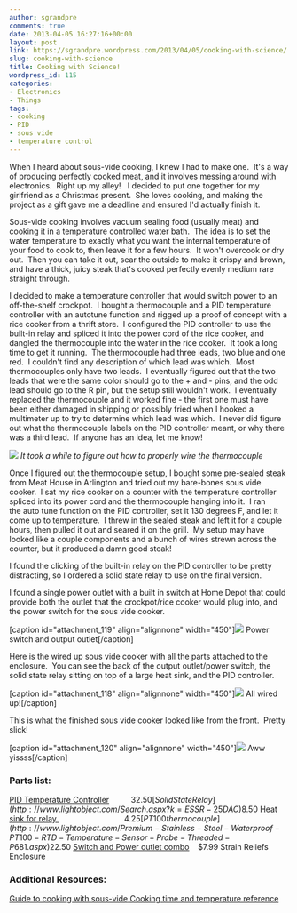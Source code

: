 ```yaml
---
author: sgrandpre
comments: true
date: 2013-04-05 16:27:16+00:00
layout: post
link: https://sgrandpre.wordpress.com/2013/04/05/cooking-with-science/
slug: cooking-with-science
title: Cooking with Science!
wordpress_id: 115
categories:
- Electronics
- Things
tags:
- cooking
- PID
- sous vide
- temperature control
---
```


When I heard about sous-vide cooking, I knew I had to make one.  It's a way of producing perfectly cooked meat, and it involves messing around with electronics.  Right up my alley!   I decided to put one together for my girlfriend as a Christmas present.  She loves cooking, and making the project as a gift gave me a deadline and ensured I'd actually finish it.

Sous-vide cooking involves vacuum sealing food (usually meat) and cooking it in a temperature controlled water bath.  The idea is to set the water temperature to exactly what you want the internal temperature of your food to cook to, then leave it for a few hours.  It won't overcook or dry out.  Then you can take it out, sear the outside to make it crispy and brown, and have a thick, juicy steak that's cooked perfectly evenly medium rare straight through.

I decided to make a temperature controller that would switch power to an off-the-shelf crockpot.  I bought a thermocouple and a PID temperature controller with an autotune function and rigged up a proof of concept with a rice cooker from a thrift store.  I configured the PID controller to use the built-in relay and spliced it into the power cord of the rice cooker, and dangled the thermocouple into the water in the rice cooker.  It took a long time to get it running.  The thermocouple had three leads, two blue and one red.  I couldn't find any description of which lead was which.  Most thermocouples only have two leads.  I eventually figured out that the two leads that were the same color should go to the + and - pins, and the odd lead should go to the R pin, but the setup still wouldn't work.  I eventually replaced the thermocouple and it worked fine - the first one must have been either damaged in shipping or possibly fried when I hooked a multimeter up to try to determine which lead was which.  I never did figure out what the thermocouple labels on the PID controller meant, or why there was a third lead.  If anyone has an idea, let me know!

![](http://sgrandpre.files.wordpress.com/2013/03/photo-13.jpg)
*It took a while to figure out how to properly wire the thermocouple*

Once I figured out the thermocouple setup, I bought some pre-sealed steak from Meat House in Arlington and tried out my bare-bones sous vide cooker.  I sat my rice cooker on a counter with the temperature controller spliced into its power cord and the thermocouple hanging into it.  I ran the auto tune function on the PID controller, set it 130 degrees F, and let it come up to temperature.  I threw in the sealed steak and left it for a couple hours, then pulled it out and seared it on the grill.  My setup may have looked like a couple components and a bunch of wires strewn across the counter, but it produced a damn good steak!

I found the clicking of the built-in relay on the PID controller to be pretty distracting, so I ordered a solid state relay to use on the final version.

I found a single power outlet with a built in switch at Home Depot that could provide both the outlet that the crockpot/rice cooker would plug into, and the power switch for the sous vide cooker.

[caption id="attachment_119" align="alignnone" width="450"][![](http://sgrandpre.files.wordpress.com/2013/03/photo-2.jpg)](http://sgrandpre.files.wordpress.com/2013/03/photo-2.jpg) Power switch and output outlet[/caption]

Here is the wired up sous vide cooker with all the parts attached to the enclosure.  You can see the back of the output outlet/power switch, the solid state relay sitting on top of a large heat sink, and the PID controller.

[caption id="attachment_118" align="alignnone" width="450"][![](http://sgrandpre.files.wordpress.com/2013/03/photo-6.jpg)](http://sgrandpre.files.wordpress.com/2013/03/photo-6.jpg) All wired up![/caption]

This is what the finished sous vide cooker looked like from the front.  Pretty slick!

[caption id="attachment_120" align="alignnone" width="450"][![](http://sgrandpre.files.wordpress.com/2013/03/photo-3.jpg)](http://sgrandpre.files.wordpress.com/2013/03/photo-3.jpg) Aww yissss[/caption]


### 




### Parts list:


[PID Temperature Controller](http://www.lightobject.com/JLD612-Dual-Display-PID-Temperature-Controller-P43.aspx)          $32.50
[Solid State Relay](http://www.lightobject.com/Search.aspx?k=ESSR-25DAC)                                  $8.50
[Heat sink for relay ](http://www.lightobject.com/Heat-sink-for-25A-SSR-P583.aspx)                              $4.25
[PT100 thermocouple ](http://www.lightobject.com/Premium-Stainless-Steel-Waterproof-PT100-RTD-Temperature-Sensor-Probe-Threaded-P681.aspx)                        $22.50
[Switch and Power outlet combo](http://www.homedepot.com/buy/leviton-15-amp-tamper-switch-and-outlet---white-r62-t5225-0ws.html#.UTJXKqUwlTs)    $7.99
Strain Reliefs
Enclosure


### Additional Resources:


[Guide to cooking with sous-vide](http://www.seriouseats.com/2010/03/how-to-sous-vide-steak.html)[
Cooking time and temperature reference
](http://www.sousvidesupreme.com/en-us/sousvide_cookingtemperatures.htm)
